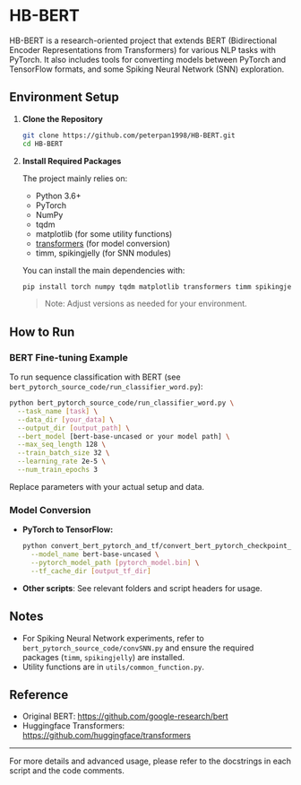# HB-BERT

HB-BERT is a research-oriented project that extends BERT (Bidirectional Encoder Representations from Transformers) for various NLP tasks with PyTorch. It also includes tools for converting models between PyTorch and TensorFlow formats, and some Spiking Neural Network (SNN) exploration.

## Environment Setup

1. **Clone the Repository**
   ```bash
   git clone https://github.com/peterpan1998/HB-BERT.git
   cd HB-BERT
   ```

2. **Install Required Packages**

   The project mainly relies on:
   - Python 3.6+
   - PyTorch
   - NumPy
   - tqdm
   - matplotlib (for some utility functions)
   - [transformers](https://github.com/huggingface/transformers) (for model conversion)
   - timm, spikingjelly (for SNN modules)

   You can install the main dependencies with:
   ```bash
   pip install torch numpy tqdm matplotlib transformers timm spikingjelly
   ```

   > Note: Adjust versions as needed for your environment.

## How to Run

### BERT Fine-tuning Example

To run sequence classification with BERT (see `bert_pytorch_source_code/run_classifier_word.py`):

```bash
python bert_pytorch_source_code/run_classifier_word.py \
  --task_name [task] \
  --data_dir [your_data] \
  --output_dir [output_path] \
  --bert_model [bert-base-uncased or your model path] \
  --max_seq_length 128 \
  --train_batch_size 32 \
  --learning_rate 2e-5 \
  --num_train_epochs 3
```
Replace parameters with your actual setup and data.

### Model Conversion

- **PyTorch to TensorFlow:**
  ```bash
  python convert_bert_pytorch_and_tf/convert_bert_pytorch_checkpoint_to_original_tf.py \
    --model_name bert-base-uncased \
    --pytorch_model_path [pytorch_model.bin] \
    --tf_cache_dir [output_tf_dir]
  ```

- **Other scripts**: See relevant folders and script headers for usage.

## Notes

- For Spiking Neural Network experiments, refer to `bert_pytorch_source_code/convSNN.py` and ensure the required packages (`timm`, `spikingjelly`) are installed.
- Utility functions are in `utils/common_function.py`.

## Reference

- Original BERT: https://github.com/google-research/bert
- Huggingface Transformers: https://github.com/huggingface/transformers

---

For more details and advanced usage, please refer to the docstrings in each script and the code comments.
